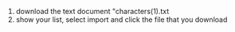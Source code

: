 1) download the text document "characters(1).txt
2) show your list, select import and click the file that you download
